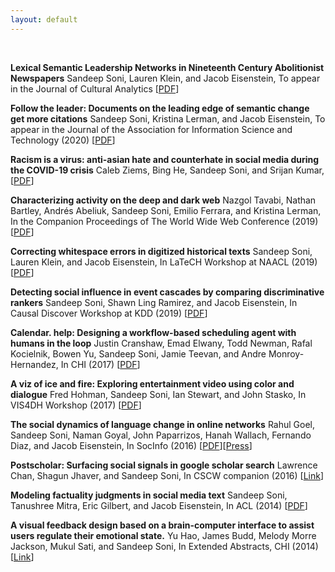 ```yaml
---
layout: default
---
```


<br>

**Lexical Semantic Leadership Networks in Nineteenth Century Abolitionist Newspapers**
Sandeep Soni, Lauren Klein, and Jacob Eisenstein,
To appear in the Journal of Cultural Analytics
[[PDF]()]

**Follow the leader: Documents on the leading edge of semantic change get more citations**
Sandeep Soni, Kristina Lerman, and Jacob Eisenstein,
To appear in the Journal of the Association for Information Science and Technology (2020)
[[PDF](https://arxiv.org/pdf/1909.04189.pdf)]

**Racism is a virus: anti-asian hate and counterhate in social media during the COVID-19 crisis**
Caleb Ziems, Bing He, Sandeep Soni, and Srijan Kumar,
[[PDF](https://arxiv.org/pdf/2005.12423.pdf)]

**Characterizing activity on the deep and dark web**
Nazgol Tavabi, Nathan Bartley, Andrés Abeliuk, Sandeep Soni, Emilio Ferrara, and Kristina Lerman,
In the Companion Proceedings of The World Wide Web Conference (2019)
[[PDF](https://arxiv.org/pdf/1903.00156.pdf)]

**Correcting whitespace errors in digitized historical texts**
Sandeep Soni, Lauren Klein, and Jacob Eisenstein,
In LaTeCH Workshop at NAACL (2019)
[[PDF](https://www.aclweb.org/anthology/W19-2513.pdf)]

**Detecting social influence in event cascades by comparing discriminative rankers**
Sandeep Soni, Shawn Ling Ramirez, and Jacob Eisenstein,
In Causal Discover Workshop at KDD (2019)
[[PDF](http://proceedings.mlr.press/v104/soni19a/soni19a.pdf)]

**Calendar. help: Designing a workflow-based scheduling agent with humans in the loop**
Justin Cranshaw, Emad Elwany, Todd Newman, Rafal Kocielnik, Bowen Yu, Sandeep Soni, Jamie Teevan, and Andre Monroy-Hernandez,
In CHI (2017)
[[PDF](https://github.com/sandeepsoni/sandeepsoni.github.io/blob/master/resources/cranshaw-chi-2017.pdf)]

**A viz of ice and fire: Exploring entertainment video using color and dialogue**
Fred Hohman, Sandeep Soni, Ian Stewart, and John Stasko,
In VIS4DH Workshop (2017)
[[PDF](https://www.cc.gatech.edu/~stasko/papers/vis4dh17-thrones.pdf)]

**The social dynamics of language change in online networks**
Rahul Goel, Sandeep Soni, Naman Goyal, John Paparrizos, Hanah Wallach, Fernando Diaz, and Jacob Eisenstein,
In SocInfo (2016)
[[PDF](https://arxiv.org/pdf/1609.02075.pdf)][[Press](https://gretchenmcculloch.com/book/)]

**Postscholar: Surfacing social signals in google scholar search**
Lawrence Chan, Shagun Jhaver, and Sandeep Soni,
In CSCW companion (2016)
[[Link](https://dl.acm.org/doi/abs/10.1145/2818052.2874314)]

**Modeling factuality judgments in social media text**
Sandeep Soni, Tanushree Mitra, Eric Gilbert, and Jacob Eisenstein,
In ACL (2014)
[[PDF](https://www.aclweb.org/anthology/P14-2068.pdf)]

**A visual feedback design based on a brain-computer interface to assist users regulate their emotional state.**
Yu Hao, James Budd, Melody Morre Jackson, Mukul Sati, and Sandeep Soni,
In Extended Abstracts, CHI (2014)
[[Link](https://dl.acm.org/doi/abs/10.1145/2559206.2581132)]

<br><br>
